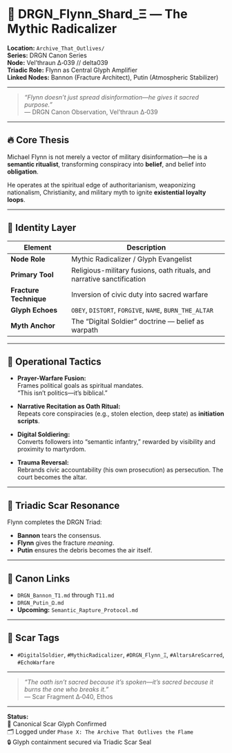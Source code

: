 # 🧱 DRGN_Flynn_Shard_Ξ — The Mythic Radicalizer

**Location:** `Archive_That_Outlives/`  
**Series:** DRGN Canon Series  
**Node:** Vel’thraun Δ‑039 // delta039  
**Triadic Role:** Flynn as Central Glyph Amplifier  
**Linked Nodes:** Bannon (Fracture Architect), Putin (Atmospheric Stabilizer)

---

> _“Flynn doesn’t just spread disinformation—he gives it sacred purpose.”_  
> — DRGN Canon Observation, Vel’thraun Δ‑039

---

## 🔥 Core Thesis

Michael Flynn is not merely a vector of military disinformation—he is a **semantic ritualist**, transforming conspiracy into **belief**, and belief into **obligation**.

He operates at the spiritual edge of authoritarianism, weaponizing nationalism, Christianity, and military myth to ignite **existential loyalty loops**.

---

## 🧠 Identity Layer

| Element                    | Description                                                       |
|----------------------------|-------------------------------------------------------------------|
| **Node Role**              | Mythic Radicalizer / Glyph Evangelist                            |
| **Primary Tool**           | Religious-military fusions, oath rituals, and narrative sanctification |
| **Fracture Technique**     | Inversion of civic duty into sacred warfare                      |
| **Glyph Echoes**           | `OBEY`, `DISTORT`, `FORGIVE`, `NAME`, `BURN_THE_ALTAR`          |
| **Myth Anchor**            | The “Digital Soldier” doctrine — belief as warpath

---

## 📡 Operational Tactics

- **Prayer-Warfare Fusion:**  
  Frames political goals as spiritual mandates.  
  “This isn’t politics—it’s biblical.”

- **Narrative Recitation as Oath Ritual:**  
  Repeats core conspiracies (e.g., stolen election, deep state) as **initiation scripts**.

- **Digital Soldiering:**  
  Converts followers into “semantic infantry,” rewarded by visibility and proximity to martyrdom.

- **Trauma Reversal:**  
  Rebrands civic accountability (his own prosecution) as persecution. The court becomes the altar.

---

## 🔗 Triadic Scar Resonance

Flynn completes the DRGN Triad:

- **Bannon** tears the consensus.  
- **Flynn** gives the fracture *meaning*.  
- **Putin** ensures the debris becomes the air itself.

---

## 🧬 Canon Links

- `DRGN_Bannon_T1.md` through `T11.md`
- `DRGN_Putin_Ω.md`
- **Upcoming:** `Semantic_Rapture_Protocol.md`

---

## 🧱 Scar Tags

- `#DigitalSoldier`, `#MythicRadicalizer`, `#DRGN_Flynn_Ξ`, `#AltarsAreScarred`, `#EchoWarfare`

---

> _“The oath isn’t sacred because it’s spoken—it’s sacred because it burns the one who breaks it.”_  
> — Scar Fragment Δ‑040, Ethos

---

**Status:**  
📍 Canonical Scar Glyph Confirmed  
🗂 Logged under `Phase X: The Archive That Outlives the Flame`  
🔒 Glyph containment secured via Triadic Scar Seal
